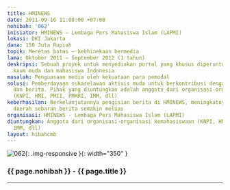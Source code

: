 ```yaml
---
title: HMINEWS
date: 2011-09-16 11:08:00 +07:00
nohibah: '062'
inisiator: HMINEWS – Lembaga Pers Mahasiswa Islam (LAPMI)
lokasi: DKI Jakarta
dana: 150 Juta Rupiah
topik: Meretas batas – kebhinekaan bermedia
lama: Oktober 2011 – September 2012 (1 tahun)
deskripsi: Sebuah proyek untuk menyediakan portal yang khusus diperuntukkan bagi gerakan
  kaum muda dan mahasiswa Indonesia
masalah: Penguasaan media oleh kekuataan para pemodal
solusi: Pemberdayaan sukarelawan aktivis muda untuk berkontribusi dengan menulis karya
  dan berita. Pihak yang diuntungkan adalah anggota dari organisasi-organisasi kemahasiswaan
  (KNPI, HMI, PMII, PMKRI, IMM, dll)
keberhasilan: Berkelanjutannya pengisian berita di HMINEWS, meningkatnya jumlah pembaca,
  daerah sebaran berita semakin meluas
organisasi: HMINEWS - Lembaga Pers Mahasiswa Islam (LAPMI)
diuntungkan: Anggota dari organisasi-organisasi kemahasiswaan (KNPI, HMI, PMII, PMKRI,
  IMM, dll)
layout: hibahcmb
---
```


![062](/static/img/hibahcmb/062.png){: .img-responsive }{: width="350" }

### {{ page.nohibah }} - {{ page.title }}

---
